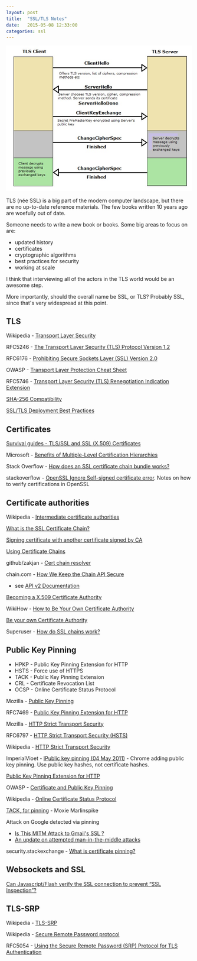 ```yaml
---
layout: post
title:  "SSL/TLS Notes"
date:   2015-05-08 12:33:00
categories: ssl
---
```

![My helpful screenshot](/assets/TLS.jpg)

TLS (n&eacute;e SSL) is a big part of the modern computer landscape, but there
are no up-to-date reference materials. The few books written 10 years
ago are woefully out of date.

Someone needs to write a new book or books. Some big areas to focus on
are:

* updated history
* certificates
* cryptographic algorithms
* best practices for security
* working at scale

I think that interviewing all of the actors in the TLS world would be
an awesome step.

More importantly, should the overall name be SSL, or TLS? Probably
SSL, since that's very widespread at this point.

## TLS

Wikipedia - [Transport Layer Security](http://en.wikipedia.org/wiki/Transport_Layer_Security)

RFC5246 - [The Transport Layer Security (TLS) Protocol Version 1.2](http://tools.ietf.org/html/rfc5246)

RFC6176 - [Prohibiting Secure Sockets Layer (SSL) Version 2.0](http://tools.ietf.org/html/rfc6176)

OWASP - [Transport Layer Protection Cheat Sheet](https://www.owasp.org/index.php/Transport_Layer_Protection_Cheat_Sheet)

RFC5746 - [Transport Layer Security (TLS) Renegotiation Indication Extension](http://www.ietf.org/rfc/rfc5746.txt)

[SHA-256 Compatibility](https://support.globalsign.com/customer/portal/articles/1499561-sha-256-compatibility)

[SSL/TLS Deployment Best Practices](https://www.ssllabs.com/downloads/SSL_TLS_Deployment_Best_Practices.pdf)

## Certificates

[Survival guides - TLS/SSL and SSL (X.509) Certificates](http://www.zytrax.com/tech/survival/ssl.html)

Microsoft - [Benefits of Multiple-Level Certification Hierarchies](https://technet.microsoft.com/en-us/library/cc962078.aspx)

Stack Overflow - [How does an SSL certificate chain bundle works?](http://stackoverflow.com/questions/20409534/how-does-an-ssl-certificate-chain-bundle-works)

stackoverflow - [OpenSSL Ignore Self-signed certificate error](http://stackoverflow.com/questions/2256950/openssl-ignore-self-signed-certificate-error). Notes on how to verify certifications in OpenSSL

## Certificate authorities

Wikipedia - [Intermediate certificate authorities](http://en.wikipedia.org/wiki/Intermediate_certificate_authorities)

[What is the SSL Certificate Chain?](https://support.dnsimple.com/articles/what-is-ssl-certificate-chain/)

[Signing certificate with another certificate signed by CA](http://stackoverflow.com/questions/21319841/signing-certificate-with-another-certificate-signed-by-ca)

[Using Certificate Chains](https://community.openvpn.net/openvpn/wiki/Using_Certificate_Chains)

github/zakjan - [Cert chain resolver](https://github.com/zakjan/cert-chain-resolver)

chain.com - [How We Keep the Chain API Secure](http://blog.chain.com/post/87136249186/how-we-keep-the-chain-api-secure)

* see [API v2 Documentation](https://chain.com/docs)

[Becoming a X.509 Certificate Authority](http://www.davidpashley.com/articles/becoming-a-x-509-certificate-authority/)

WikiHow - [How to Be Your Own Certificate Authority](http://www.wikihow.com/Be-Your-Own-Certificate-Authority)

[Be your own Certificate Authority](http://www.area536.com/projects/be-your-own-certificate-authority-with-openssl/)

Superuser - [How do SSL chains work?](http://superuser.com/questions/347588/how-do-ssl-chains-work)

## Public Key Pinning

* HPKP - Public Key Pinning Extension for HTTP
* HSTS - Force use of HTTPS
* TACK - Public Key Pinning Extension
* CRL - Certificate Revocation List
* OCSP - Online Certificate Status Protocol

Mozilla - [Public Key Pinning](https://developer.mozilla.org/en-US/docs/Web/Security/Public_Key_Pinning)

RFC7469 - [Public Key Pinning Extension for HTTP](https://tools.ietf.org/html/rfc7469)

Mozilla - [HTTP Strict Transport Security](https://developer.mozilla.org/en-US/docs/Web/Security/HTTP_strict_transport_security)

RFC6797 - [HTTP Strict Transport Security (HSTS)](https://tools.ietf.org/html/rfc6797)

Wikipedia - [HTTP Strict Transport Security](http://en.wikipedia.org/wiki/HTTP_Strict_Transport_Security)

ImperialVioet - [IPublic key pinning (04 May 2011)](https://www.imperialviolet.org/2011/05/04/pinning.html) - Chrome adding public key pinning. Use public key hashes, not certificate hashes.

[Public Key Pinning Extension for HTTP](https://tools.ietf.org/html/draft-ietf-websec-key-pinning-21)

OWASP - [Certificate and Public Key Pinning](https://www.owasp.org/index.php/Certificate_and_Public_Key_Pinning)

Wikipedia - [Online Certificate Status Protocol](http://en.wikipedia.org/wiki/Online_Certificate_Status_Protocol)

[TACK, for pinning](http://tack.io/) - Moxie Marlinspike

Attack on Google detected via pinning

* [Is This MITM Attack to Gmail's SSL ?](https://productforums.google.com/forum/#!topic/gmail/3J3r2JqFNTw/discussion)
* [An update on attempted man-in-the-middle attacks](http://googleonlinesecurity.blogspot.com/2011/08/update-on-attempted-man-in-middle.html)

security.stackexchange - [What is certificate pinning?](http://security.stackexchange.com/questions/29988/what-is-certificate-pinning)

## Websockets and SSL

[Can Javascript/Flash verify the SSL connection to prevent “SSL Inspection”?](http://security.stackexchange.com/questions/1034/can-javascript-flash-verify-the-ssl-connection-to-prevent-ssl-inspection)

## TLS-SRP

Wikipedia - [TLS-SRP](http://en.wikipedia.org/wiki/TLS-SRP)

Wikipedia - [Secure Remote Password protocol](http://en.wikipedia.org/wiki/Secure_Remote_Password_protocol)

RFC5054 - [Using the Secure Remote Password (SRP) Protocol for TLS Authentication](https://tools.ietf.org/html/rfc5054)

